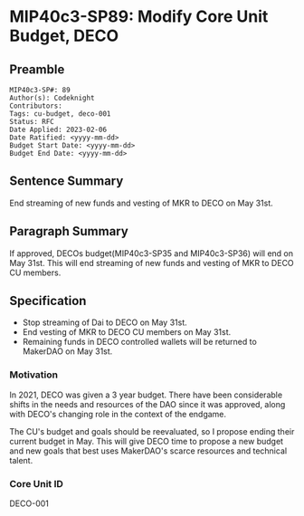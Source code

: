 # MIP40c3-SP89: Modify Core Unit Budget, DECO

## Preamble

```
MIP40c3-SP#: 89
Author(s): Codeknight
Contributors:
Tags: cu-budget, deco-001
Status: RFC
Date Applied: 2023-02-06
Date Ratified: <yyyy-mm-dd>
Budget Start Date: <yyyy-mm-dd>
Budget End Date: <yyyy-mm-dd>
```

## Sentence Summary

End streaming of new funds and vesting of MKR to DECO on May 31st. 

## Paragraph Summary

If approved, DECOs budget(MIP40c3-SP35 and MIP40c3-SP36) will end on May 31st. This will end streaming of new funds and vesting of MKR to DECO CU members.

## Specification

- Stop streaming of Dai to DECO on May 31st.
- End vesting of MKR to DECO CU members on May 31st.
- Remaining funds in DECO controlled wallets will be returned to MakerDAO on May 31st.

### Motivation

In 2021, DECO was given a 3 year budget. There have been considerable shifts in the needs and resources of the DAO since it was approved, along with DECO's changing role in the context of the endgame.

The CU's budget and goals should be reevaluated, so I propose ending their current budget in May. This will give DECO time to propose a new budget and new goals that best uses MakerDAO's scarce resources and technical talent.

### Core Unit ID

DECO-001
